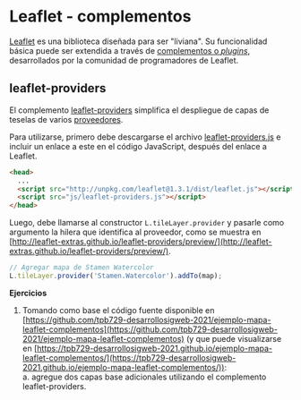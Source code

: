 # Leaflet - complementos
[Leaflet](https://leafletjs.com/) es una biblioteca diseñada para ser "liviana". Su funcionalidad básica puede ser extendida a través de [complementos o *plugins*](https://leafletjs.com/plugins.html), desarrollados por la comunidad de programadores de Leaflet.

## leaflet-providers
El complemento [leaflet-providers](https://github.com/leaflet-extras/leaflet-providers) simplifica el despliegue de capas de teselas de varios [proveedores](http://leaflet-extras.github.io/leaflet-providers/preview/).

Para utilizarse, primero debe descargarse el archivo [leaflet-providers.js](https://raw.githubusercontent.com/leaflet-extras/leaflet-providers/master/leaflet-providers.js) e incluir un enlace a este en el código JavaScript, después del enlace a Leaflet. 

```html
<head>
  ...
  <script src="http://unpkg.com/leaflet@1.3.1/dist/leaflet.js"></script>
  <script src="js/leaflet-providers.js"></script>
</head>
```

Luego, debe llamarse al constructor ```L.tileLayer.provider``` y pasarle como argumento la hilera que identifica al proveedor, como se muestra en [http://leaflet-extras.github.io/leaflet-providers/preview/](http://leaflet-extras.github.io/leaflet-providers/preview/).

```javascript
// Agregar mapa de Stamen Watercolor
L.tileLayer.provider('Stamen.Watercolor').addTo(map);
```

**Ejercicios**  
1. Tomando como base el código fuente disponible en [https://github.com/tpb729-desarrollosigweb-2021/ejemplo-mapa-leaflet-complementos](https://github.com/tpb729-desarrollosigweb-2021/ejemplo-mapa-leaflet-complementos) (y que puede visualizarse en [https://tpb729-desarrollosigweb-2021.github.io/ejemplo-mapa-leaflet-complementos/](https://tpb729-desarrollosigweb-2021.github.io/ejemplo-mapa-leaflet-complementos/)):  
  a. agregue dos capas base adicionales utilizando el complemento leaflet-providers.
